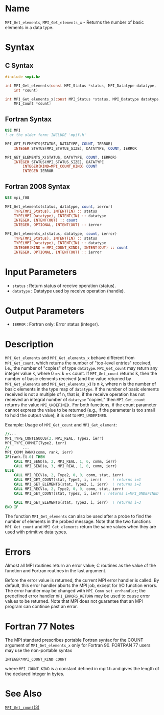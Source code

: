 # Name

`MPI_Get_elements`, `MPI_Get_elements_x` - Returns the number of basic
elements in a data type.

# Syntax

## C Syntax

```c
#include <mpi.h>

int MPI_Get_elements(const MPI_Status *status, MPI_Datatype datatype,
    int *count)

int MPI_Get_elements_x(const MPI_Status *status, MPI_Datatype datatype,
    MPI_Count *count)
```

## Fortran Syntax

```fortran
USE MPI
! or the older form: INCLUDE 'mpif.h'

MPI_GET_ELEMENTS(STATUS, DATATYPE, COUNT, IERROR)
    INTEGER	STATUS(MPI_STATUS_SIZE), DATATYPE, COUNT, IERROR

MPI_GET_ELEMENTS_X(STATUS, DATATYPE, COUNT, IERROR)
    INTEGER	STATUS(MPI_STATUS_SIZE), DATATYPE
        INTEGER(KIND=MPI_COUNT_KIND) COUNT
        INTEGER IERROR
```

## Fortran 2008 Syntax

```fortran
USE mpi_f08

MPI_Get_elements(status, datatype, count, ierror)
    TYPE(MPI_Status), INTENT(IN) :: status
    TYPE(MPI_Datatype), INTENT(IN) :: datatype
    INTEGER, INTENT(OUT) :: count
    INTEGER, OPTIONAL, INTENT(OUT) :: ierror

MPI_Get_elements_x(status, datatype, count, ierror)
    TYPE(MPI_Status), INTENT(IN) :: status
    TYPE(MPI_Datatype), INTENT(IN) :: datatype
    INTEGER(KIND = MPI_COUNT_KIND), INTENT(OUT) :: count
    INTEGER, OPTIONAL, INTENT(OUT) :: ierror
```

# Input Parameters

* `status` : Return status of receive operation (status).
* `datatype` : Datatype used by receive operation (handle).

# Output Parameters

* `IERROR` : Fortran only: Error status (integer).

# Description

`MPI_Get_elements` and `MPI_Get_elements_x` behave different from
`MPI_Get_count`, which returns the number of "top-level entries"
received, i.e., the number of "copies" of type `datatype`. `MPI_Get_count`
may return any integer value k, where 0 =< k =< count. If
`MPI_Get_count` returns k, then the number of basic elements received (and
the value returned by `MPI_Get_elements` and `MPI_Get_elements_x`) is n
k, where n is the number of basic elements in the type map of `datatype`.
If the number of basic elements received is not a multiple of n, that
is, if the receive operation has not received an integral number of
`datatype` "copies," then `MPI_Get_count` returns the value `MPI_UNDEFINED.`
For both functions, if the count parameter cannot express the value to
be returned (e.g., if the parameter is too small to hold the output
value), it is set to `MPI_UNDEFINED`.

Example: Usage of `MPI_Get_count` and `MPI_Get_element`:

```fortran
//...
MPI_TYPE_CONTIGUOUS(2, MPI_REAL, Type2, ierr)
MPI_TYPE_COMMIT(Type2, ierr)
//      ...
MPI_COMM_RANK(comm, rank, ierr)
IF(rank.EQ.0) THEN
    CALL MPI_SEND(a, 2, MPI_REAL, 1, 0, comm, ierr)
    CALL MPI_SEND(a, 3, MPI_REAL, 1, 0, comm, ierr)
ELSE
    CALL MPI_RECV(a, 2, Type2, 0, 0, comm, stat, ierr)
    CALL MPI_GET_COUNT(stat, Type2, i, ierr)     ! returns i=1
    CALL MPI_GET_ELEMENTS(stat, Type2, i, ierr)  ! returns i=2
    CALL MPI_RECV(a, 2, Type2, 0, 0, comm, stat, ierr)
    CALL MPI_GET_COUNT(stat, Type2, i, ierr) ! returns i=MPI_UNDEFINED

    CALL MPI_GET_ELEMENTS(stat, Type2, i, ierr)  ! returns i=3
END IF
```

The function `MPI_Get_elements` can also be used after a probe to find the
number of elements in the probed message. Note that the two functions
`MPI_Get_count` and `MPI_Get_elements` return the same values when they are
used with primitive data types.

# Errors

Almost all MPI routines return an error value; C routines as the value
of the function and Fortran routines in the last argument.

Before the error value is returned, the current MPI error handler is
called. By default, this error handler aborts the MPI job, except for
I/O function errors. The error handler may be changed with
`MPI_Comm_set_errhandler`; the predefined error handler `MPI_ERRORS_RETURN`
may be used to cause error values to be returned. Note that MPI does not
guarantee that an MPI program can continue past an error.

# Fortran 77 Notes

The MPI standard prescribes portable Fortran syntax for the COUNT
argument of `MPI_Get_elements_x` only for Fortran 90. FORTRAN 77 users may
use the non-portable syntax

```Fortran
INTEGER*MPI_COUNT_KIND COUNT
```

where `MPI_COUNT_KIND` is a constant defined in mpif.h and gives the
length of the declared integer in bytes.

# See Also

[`MPI_Get_count`(3)](./?file=MPI_Get_count.md)
